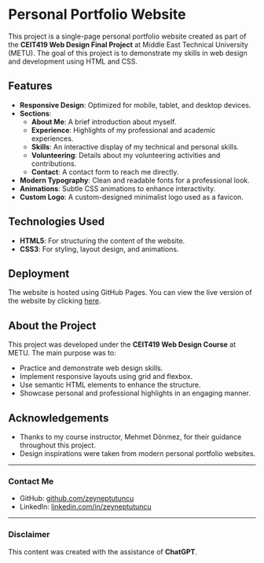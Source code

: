 # Personal Portfolio Website

This project is a single-page personal portfolio website created as part of the **CEIT419 Web Design Final Project** at Middle East Technical University (METU). The goal of this project is to demonstrate my skills in web design and development using HTML and CSS.

## **Features**
- **Responsive Design**: Optimized for mobile, tablet, and desktop devices.
- **Sections**:
  - **About Me**: A brief introduction about myself.
  - **Experience**: Highlights of my professional and academic experiences.
  - **Skills**: An interactive display of my technical and personal skills.
  - **Volunteering**: Details about my volunteering activities and contributions.
  - **Contact**: A contact form to reach me directly.
- **Modern Typography**: Clean and readable fonts for a professional look.
- **Animations**: Subtle CSS animations to enhance interactivity.
- **Custom Logo**: A custom-designed minimalist logo used as a favicon.

## **Technologies Used**
- **HTML5**: For structuring the content of the website.
- **CSS3**: For styling, layout design, and animations.

## **Deployment**
The website is hosted using GitHub Pages. You can view the live version of the website by clicking [here](https://zeyneptutuncu.github.io/my-portfolio).

## **About the Project**
This project was developed under the **CEIT419 Web Design Course** at METU. The main purpose was to:
- Practice and demonstrate web design skills.
- Implement responsive layouts using grid and flexbox.
- Use semantic HTML elements to enhance the structure.
- Showcase personal and professional highlights in an engaging manner.

## **Acknowledgements**
- Thanks to my course instructor, Mehmet Dönmez, for their guidance throughout this project.
- Design inspirations were taken from modern personal portfolio websites.

---

### **Contact Me**
- GitHub: [github.com/zeyneptutuncu](https://github.com/zeyneptutuncu)
- LinkedIn: [linkedin.com/in/zeyneptutuncu](https://www.linkedin.com/in/zeyneptutuncu/)

---

### **Disclaimer**
This content was created with the assistance of **ChatGPT**.
